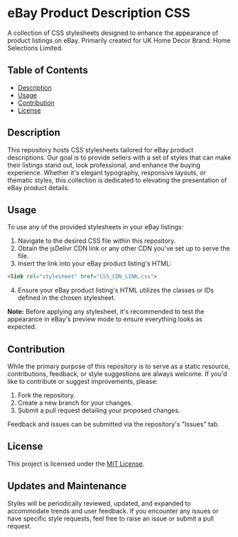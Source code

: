 # eBay Product Description CSS

A collection of CSS stylesheets designed to enhance the appearance of product listings on eBay. Primarily created for UK Home Decor Brand: Home Selections Limited.

## Table of Contents

- [Description](#description)
- [Usage](#usage)
- [Contribution](#contribution)
- [License](#license)

## Description

This repository hosts CSS stylesheets tailored for eBay product descriptions. Our goal is to provide sellers with a set of styles that can make their listings stand out, look professional, and enhance the buying experience. Whether it's elegant typography, responsive layouts, or thematic styles, this collection is dedicated to elevating the presentation of eBay product details.

## Usage

To use any of the provided stylesheets in your eBay listings:

1. Navigate to the desired CSS file within this repository.
2. Obtain the jsDelivr CDN link or any other CDN you've set up to serve the file.
3. Insert the link into your eBay product listing's HTML:

```html
<link rel="stylesheet" href="CSS_CDN_LINK.css">
```
4. Ensure your eBay product listing's HTML utilizes the classes or IDs defined in the chosen stylesheet.

**Note:** Before applying any stylesheet, it's recommended to test the appearance in eBay's preview mode to ensure everything looks as expected.

## Contribution

While the primary purpose of this repository is to serve as a static resource, contributions, feedback, or style suggestions are always welcome. If you'd like to contribute or suggest improvements, please:

1. Fork the repository.
2. Create a new branch for your changes.
3. Submit a pull request detailing your proposed changes.

Feedback and issues can be submitted via the repository's "Issues" tab.

## License

This project is licensed under the [MIT License](LICENSE.md).

## Updates and Maintenance

Styles will be periodically reviewed, updated, and expanded to accommodate trends and user feedback. If you encounter any issues or have specific style requests, feel free to raise an issue or submit a pull request.
